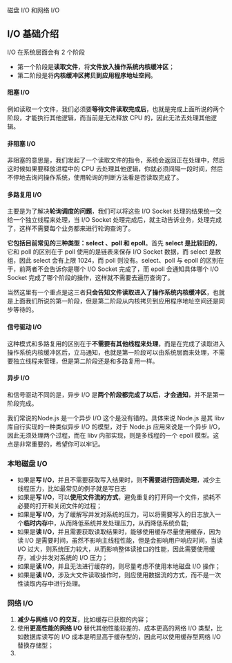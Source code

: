 磁盘 I/O 和网络 I/O

## I/O 基础介绍

I/O 在系统层面会有 2 个阶段

- 第一个阶段是**读取文件**，将**文件放入操作系统内核缓冲区**；
- 第二阶段是将**内核缓冲区拷贝到应用程序地址空间**。

#### 阻塞 I/O

例如读取一个文件，我们必须要**等待文件读取完成后**，也就是完成上面所说的两个阶段，才能执行其他逻辑，而当前是无法释放 CPU 的，因此无法去处理其他逻辑。

#### 非阻塞 I/O

非阻塞的意思是，我们发起了一个读取文件的指令，系统会返回正在处理中，然后这时候如果要释放进程中的 CPU 去处理其他逻辑，你就必须间隔一段时间，然后不停地去询问操作系统，使用轮询的判断方法看是否读取完成了。

#### 多路复用 I/O

主要是为了解决**轮询调度的问题**，我们可以将这些 I/O Socket 处理的结果统一交给一个独立线程来处理，当 I/O Socket 处理完成后，就主动告诉业务，处理完成了，这样不需要每个业务都来进行轮询查询了。

**它包括目前常见的三种类型：select 、poll 和 epoll**。首先 **select 是比较旧的**，它和 poll 的区别在于 poll 使用的是链表来保存 I/O Socket 数据，而 select 是数组，因此 select 会有上限 1024，而 poll 则没有。select、poll 与 epoll 的区别在于，前两者不会告诉你是哪个 I/O Socket 完成了，而 epoll 会通知具体哪个 I/O Socket 完成了哪个阶段的操作，这样就不需要去遍历查询了。

当然这里有一个重点是这三者**只会告知文件读取进入了操作系统内核缓冲区**，也就是上面我们所说的第一阶段，但是第二阶段从内核拷贝到应用程序地址空间还是同步等待的。

#### 信号驱动 I/O

这种模式和多路复用的区别在于**不需要有其他线程来处理**，而是在完成了读取进入操作系统内核缓冲区后，立马通知，也就是第一阶段可以由系统层面来处理，不需要独立线程来管理，但是第二阶段还是和多路复用一样。

#### 异步 I/O

和信号驱动不同的是，异步 I/O 是**两个阶段都完成了以后**，**才会通知**，并不是第一阶段完成。

我们常说的Node.js 是一个异步 I/O 这个是没有错的。具体来说 Node.js 是其 libv 库自行实现的一种类似异步 I/O 的模型，对于 Node.js 应用来说是一个异步 I/O，因此无须处理两个过程，而在 libv 内部实现，则是多线程的一个 epoll 模型。这点是非常重要的，希望你可以牢记。

### 本地磁盘 I/O

- 如果是**写 I/O**，并且不需要获取写入结果时，则**不需要进行回调处理**，减少主线程压力，比如最常见的例子就是写日志
- 如果是**写 I/O**，可以**使用文件流的方式**，避免重复的打开同一个文件，损耗不必要的打开和关闭文件的过程；
- 如果是**写 I/O**，为了缓解写并发对系统的压力，可以将需要写入的日志放入一个**临时内存**中，从而降低系统并发处理压力，从而降低系统负载;
- 如果是**读 I/O**，并且需要获取读取结果时，能够使用缓存尽量使用缓存，因为读 I/O 是需要时间，虽然不影响主线程性能，但是会影响用户响应时间，当读 I/O 过大，则系统压力较大，从而影响整体读接口的性能，因此需要使用缓存，减少并发对系统的 I/O 压力；
- 如果是**读 I/O**，并且无法进行缓存的，则尽量考虑不使用本地磁盘 I/O 操作；
- 如果是**读 I/O**，涉及大文件读取操作时，则应使用数据流的方式，而不是一次性读取内存中进行处理。

### 网络 I/O

1. **减少与网络 I/O 的交互**，比如缓存已获取的内容；
2. 使用**更高性能的网络 I/O** 替代其他性能较差的、成本更高的网络 I/O 类型，比如数据库读写的 I/O 成本是明显高于缓存型的，因此可以使用缓存型网络 I/O 替换存储型；
3. 